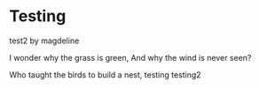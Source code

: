 # Testing

test2 by magdeline

I wonder why the grass is green,
And why the wind is never seen?

Who taught the birds to build a nest,
testing
testing2
